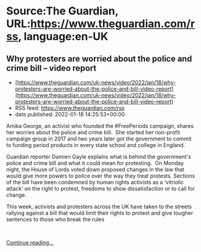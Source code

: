 # Source:The Guardian, URL:https://www.theguardian.com/rss, language:en-UK

## Why protesters are worried about the police and crime bill – video report
 - [https://www.theguardian.com/uk-news/video/2022/jan/18/why-protesters-are-worried-about-the-police-and-bill-video-report](https://www.theguardian.com/uk-news/video/2022/jan/18/why-protesters-are-worried-about-the-police-and-bill-video-report)
 - RSS feed: https://www.theguardian.com/rss
 - date published: 2022-01-18 14:25:53+00:00

<p>Amika George, an activist who founded the #FreePeriods campaign, shares her worries about the police and crime bill.&nbsp; She started her non-profit campaign group in 2017 and two years later got the government to commit to funding period products in every state school and college in England.</p><p>Guardian reporter Damien Gayle explains what is behind the government's police and crime bill and what it could mean for protesting.&nbsp; On Monday night, the House of Lords voted down proposed changes in the law that would give more powers to police over the way they treat protests. Sections of the bill have been condemned by human rights activists as a ‘vitriolic attack’ on the right to protest, freedoms to show dissatisfaction or to call for change.</p><p>This week, activists and protesters across the UK have taken to the streets rallying against a bill that would limit their rights to protest and give tougher sentences to those who break the rules</p><p><br /></p> <a href="https://www.theguardian.com/uk-news/video/2022/jan/18/why-protesters-are-worried-about-the-police-and-bill-video-report">Continue reading...</a>

